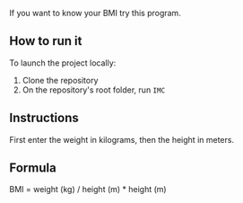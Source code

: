 If you want to know your BMI try this program.

## How to run it

To launch the project locally:
1. Clone the repository
2. On the repository's root folder, run `IMC`

## Instructions

First enter the weight in kilograms, then the height in meters.

## Formula

BMI = weight (kg) / height (m) * height (m)
